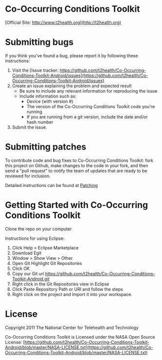 Co-Occurring Conditions Toolkit
===============

[Official Site: http://www.t2health.org](http://t2health.org)


Submitting bugs
===============
If you think you've found a bug, please report it by following these instructions:  

1. Visit the [Issue tracker: https://github.com/t2health/Co-Occurring-Conditions-Toolkit-Android/issues](https://github.com/t2health/Co-Occurring-Conditions-Toolkit-Android/issues)
2. Create an issue explaining the problem and expected result
    - Be sure to include any relevant information for reproducing the issue
    - Include information such as:
        * Device (with version #)
        * The version of the Co-Occurring Conditions Toolkit code you're running
        * If you are running from a git version, include the date and/or hash number
3. Submit the issue.

Submitting patches
==================
To contribute code and bug fixes to Co-Occurring Conditions Toolkit: fork this project on Github, make changes to the code in your fork, 
and then send a "pull request" to notify the team of updates that are ready to be reviewed for inclusion.

Detailed instructions can be found at [Patching](https://gist.github.com/1507418)

Getting Started with Co-Occurring Conditions Toolkit
==============================================
Clone the repo on your computer

Instructions for using Eclipse:

1. Click Help > Eclipse Marketplace
2. Download Egit
3. Window > Show View > Other
4. Open Git Highlight Git Repositories
5. Click OK
6. Copy our Git url https://github.com/t2health/Co-Occurring-Conditions-Toolkit-Android.git
7. Right click in the Git Repositories view in Eclipse
8. Click Paste Repository Path or URI and follow the steps
9. Right click on the project and Import it into your workspace.

License
==============================================
Copyright 2011 The National Center for Telehealth and Technology

Co-Occurring Conditions Toolkit is Licensed under the NASA Open Source License: [https://github.com/t2health/Co-Occurring-Conditions-Toolkit-Android/blob/master/NASA-LICENSE.txt](https://github.com/t2health/Co-Occurring-Conditions-Toolkit-Android/blob/master/NASA-LICENSE.txt)